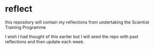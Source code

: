 # reflect

this repository will contain my reflections from undertaking the Scientist Training Programme

I wish I had thought of this earlier but I will seed the repo with past reflections and then update each week.
